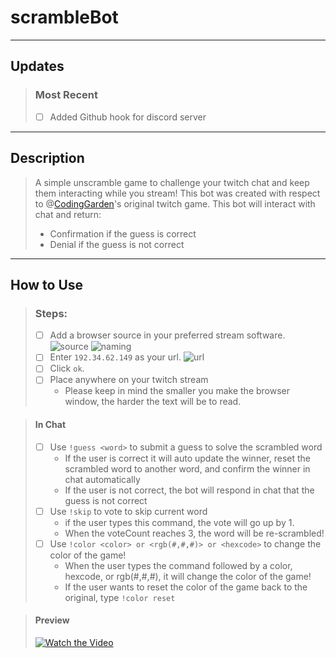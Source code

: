 # scrambleBot
---

## Updates

> ### Most Recent
> - [ ] Added Github hook for discord server

---
## Description
> A simple unscramble game to challenge your twitch chat and keep them interacting while you stream!
> This bot was created with respect to @[CodingGarden](https://github.com/CodingGarden/coding-improv/tree/master/episode_005)'s original twitch game. 
> This bot will interact with chat and return: 
> - Confirmation if the guess is correct
> - Denial if the guess is not correct
---

## How to Use

> ### Steps:
>  - [ ] Add a browser source in your preferred stream software.
>  ![source](https://i.imgur.com/yMMNUA3.png)
>  ![naming](https://i.imgur.com/vWyWMpd.png)
>  - [ ] Enter ```192.34.62.149``` as your url.
>  ![url](https://i.imgur.com/0p3cxWE.png)  
>  - [ ] Click ```ok```.
>  - [ ] Place anywhere on your twitch stream
>     - Please keep in mind the smaller you make the browser window, the harder the text will be to read.

> #### In Chat
> - [ ] Use ```!guess <word>``` to submit a guess to solve the scrambled word
>   - If the user is correct it will auto update the winner, reset the scrambled word to another word, and confirm the winner in chat automatically
>   - If the user is not correct, the bot will respond in chat that the guess is not correct
> - [ ] Use ```!skip``` to vote to skip current word
>   - if  the user types this command, the vote will go up by 1. 
>   - When the voteCount reaches 3, the word will be re-scrambled!
> - [ ] Use ```!color <color> or <rgb(#,#,#)> or <hexcode>``` to change the color of the game!
>   - When the user types the command followed by a color, hexcode, or rgb(#,#,#), it will change the color of the game!
>   - If the user wants to reset the color of the game back to the original, type ```!color reset```

> #### Preview
> [![Watch the Video](https://i.imgur.com/EZAd3yl.png)](https://www.youtube.com/watch?v=kFssKXDt_so)

